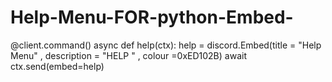 # Help-Menu-FOR-python-Embed-
 @client.command() async def help(ctx):     help = discord.Embed(title = "Help Menu" , description = "HELP " , colour =0xED102B)     await ctx.send(embed=help)
